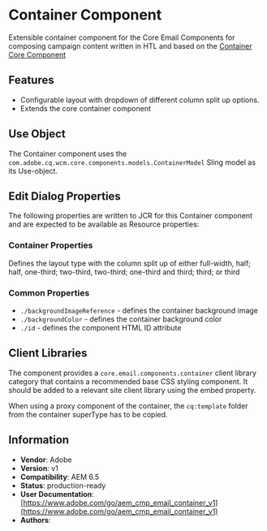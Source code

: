 <!--
Copyright 2021 Adobe

Licensed under the Apache License, Version 2.0 (the "License");
you may not use this file except in compliance with the License.
You may obtain a copy of the License at

    http://www.apache.org/licenses/LICENSE-2.0

Unless required by applicable law or agreed to in writing, software
distributed under the License is distributed on an "AS IS" BASIS,
WITHOUT WARRANTIES OR CONDITIONS OF ANY KIND, either express or implied.
See the License for the specific language governing permissions and
limitations under the License.
-->
# Container Component

Extensible container component for the Core Email Components for composing campaign content written in HTL and based on the [Container Core Component](https://github.com/adobe/aem-core-wcm-components/tree/main/content/src/content/jcr_root/apps/core/wcm/components/container/v1/container)

## Features

* Configurable layout with dropdown of different column split up options.
* Extends the core container component

## Use Object

The Container component uses the `com.adobe.cq.wcm.core.components.models.ContainerModel` Sling model as its Use-object.

## Edit Dialog Properties

The following properties are written to JCR for this Container component and are expected to be available as Resource properties:

### Container Properties

Defines the layout type with the column split up of either full-width, half; half, one-third; two-third, two-third; one-third and third; third; or third

### Common Properties

* `./backgroundImageReference` - defines the container background image
* `./backgroundColor` - defines the container background color
* `./id` - defines the component HTML ID attribute

## Client Libraries

The component provides a `core.email.components.container` client library category that contains a recommended base CSS styling component. It should be added to a relevant site client library using the embed property.

When using a proxy component of the container, the `cq:template` folder from the container superType has to be copied.

## Information

* **Vendor**: Adobe
* **Version**: v1
* **Compatibility**: AEM 6.5
* **Status**: production-ready
* **User Documentation**: [https://www.adobe.com/go/aem_cmp_email_container_v1](https://www.adobe.com/go/aem_cmp_email_container_v1)
* **Authors**: 
